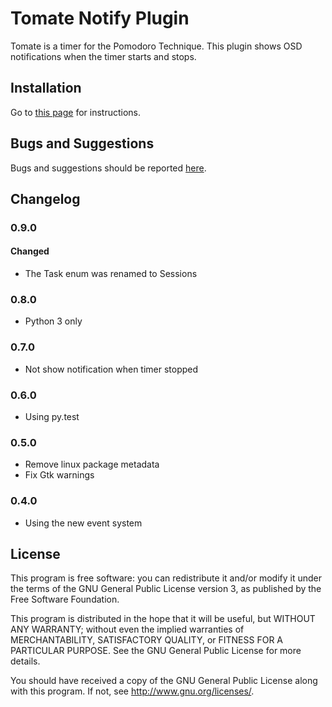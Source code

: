 Tomate Notify Plugin
====================

Tomate is a timer for the Pomodoro Technique.
This plugin shows OSD notifications when the timer starts and stops.

Installation
------------

Go to [this page](https://github.com/eliostvs/tomate-gtk) for instructions.

Bugs and Suggestions
-------------------

Bugs and suggestions should be reported [here](https://github.com/eliostvs/tomate-notify-plugin/issues).

Changelog
---------

### 0.9.0

#### Changed

- The Task enum was renamed to Sessions

### 0.8.0

- Python 3 only

### 0.7.0

- Not show notification when timer stopped

### 0.6.0

- Using py.test

### 0.5.0

- Remove linux package metadata
- Fix Gtk warnings

### 0.4.0

- Using the new event system

License
-------

This program is free software: you can redistribute it and/or modify it
under the terms of the GNU General Public License version 3, as published
by the Free Software Foundation.

This program is distributed in the hope that it will be useful, but
WITHOUT ANY WARRANTY; without even the implied warranties of
MERCHANTABILITY, SATISFACTORY QUALITY, or FITNESS FOR A PARTICULAR
PURPOSE.  See the GNU General Public License for more details.

You should have received a copy of the GNU General Public License along
with this program.  If not, see <http://www.gnu.org/licenses/>.
